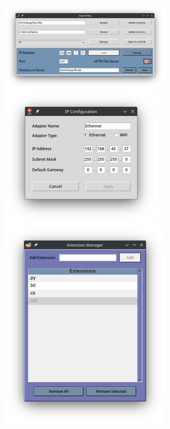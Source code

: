 ![1](assets/previews/main_window.png)
![2](assets/previews/manage_ip_settings.png)
![3](assets/previews/manage_extensions.png)
